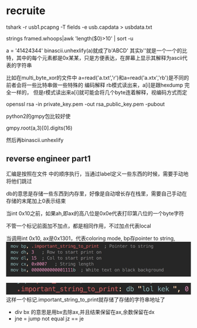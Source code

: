 # recruite

tshark -r usb1.pcapng -T fields -e usb.capdata &gt; usbdata.txt

strings framed.whoops\|awk 'length\($0\)&gt;10' \| sort -u

a = '41424344' binascii.unhexlify\(a\)就成了b'ABCD' 其实b''就是一个一个的比特，其中的每个元素都是0x某某，只是方便表达，在屏幕上显示其解释为ascii代表的字符串

比如在multi\_byte\_xor的文件中 a=read\('a.txt','r'\)和a=read\('a.xtx','rb'\)是不同的 前者会将一些比特串做一些特殊的 编码解释 rb模式读出来，a\[i\]是跟hexdump 完全一样的， 但是r模式读出来a\[i\]就可能会将几个byte连着解释，视编码方式而定

openssl rsa -in private\_key.pem -out rsa\_public\_key.pem -pubout

python2的gmpy包比较好使

gmpy.root\(a,3\)\[0\].digits\(16\)

然后再binascii.unhexlify

## reverse engineer part1

汇编是按照在文件 中的顺序执行，当通过label定义一些东西的时候，需要手动地将他们跳过

db的意思是存储一些东西到内存里，好像是自动增长存在栈里，需要自己手动在存储的末尾加上0表示结束

当int 0x10之前，如果ah,即ax的高八位是0x0e代表打印第八位的一个byte字符

不管一个标记前面加不加点，都是相同作用，不过加点代表local

当调用int 0x10, ax是0x1301，代表coloring mode, bp存pointer to string, ![](../.gitbook/assets/15406139795633.jpg)

![-w300](../.gitbook/assets/15406141595917.jpg) 这样一个标记.important\_string\_to\_print就存储了存储的字符串地址了

* div bx 的意思是用bx去除ax,并且结果保留在ax,余数保留在dx
* jne = jump not equal jz == je

